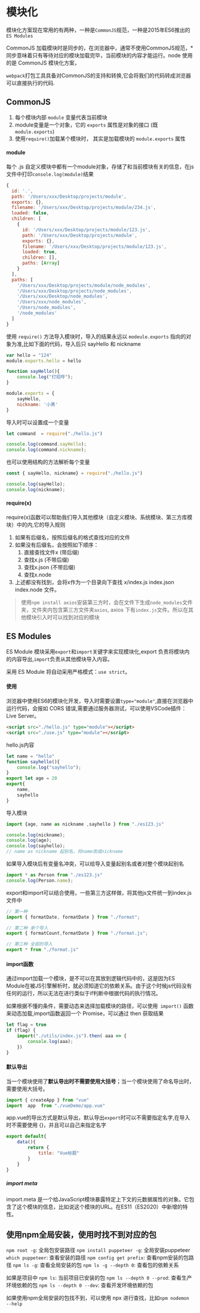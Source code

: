 # 模块化
模块化方案现在常用的有两种，一种是`CommonJS`规范，一种是2015年ES6推出的`ES Modules`

CommonJS 加载模块时是同步的，在浏览器中，通常不使用CommonJS规范，* 同步意味着只有等待对应的模块加载完毕，当前模块的内容才能运行。node 使用的是 CommonJS 模块化方案，

`webpack`打包工具具备对CommonJS的支持和转换,它会将我们的代码转成浏览器可以直接执行的代码.

## CommonJS
1. 每个模块内部 `module` 变量代表当前模块
2. module变量是一个对象，它的 `exports` 属性是对象的接口 (既`module.exports`)
3. 使用`require()`加载某个模块时， 其实是加载模块的 `module.exports` 属性

#### module
每个 .js 自定义模块中都有一个module对象，存储了和当前模块有关的信息，在js文件中打印`console.log(module)`结果
```javascript
{
  id: '.',
  path: '/Users/xxx/Desktop/projects/module',
  exports: {},
  filename: '/Users/xxx/Desktop/projects/module/234.js',
  loaded: false,
  children: [
    {
      id: '/Users/xxx/Desktop/projects/module/123.js',
      path: '/Users/xxx/Desktop/projects/module',
      exports: {},
      filename: '/Users/xxx/Desktop/projects/module/123.js',
      loaded: true,
      children: [],
      paths: [Array]
    }
  ],
  paths: [
    '/Users/xxx/Desktop/projects/module/node_modules',
    '/Users/xxx/Desktop/projects/node_modules',
    '/Users/xxx/Desktop/node_modules',
    '/Users/xxx/node_modules',
    '/Users/node_modules',
    '/node_modules'
  ]
}
```

使用 `require()` 方法导入模块时，导入的结果永远以 `modeule.exports` 指向的对象为准,比如下面的代码，导入后只 sayHello 和 nickname
```javascript
var hello = "124"
module.exports.hello = hello

function sayHello(){
    console.log("打招呼");
}

module.exports = {
    sayHello,
    nickname: '小黑'
}
```

导入时可以设置成一个变量
```javascript
let command  = require("./hello.js")

console.log(command.sayHello);
console.log(command.nickname);
```
也可以使用结构的方法解析每个变量
```javascript
const { sayHello, nickname} = require("./hello.js")

console.log(sayHello);
console.log(nickname);
```

#### require(x)
require(x)函数可以帮助我们导入其他模块（自定义模块、系统模块、第三方库模块）中的内,它的导入规则
1. 如果有后缀名，按照后缀名的格式查找对应的文件
2. 如果没有后缀名，会按照如下顺序：
   1. 直接查找文件x (带后缀)
   2. 查找x.js (不带后缀)
   3. 查找x.json (不带后缀)
   4. 查找x.node
3. 上述都没有找到，会将x作为一个目录向下查找 x/index.js  index.json index.node 文件。

>使用`npm install axios`安装第三方时，会在文件下生成`node_modules`文件夹，文件夹内包含第三方文件夹`axios`, axios 下有`index.js`文件。所以在其他模块引入时可以找到对应的模块


## ES Modules
ES Module 模块采用`export`和`import`关键字来实现模块化,export 负责将模块内的内容导出,`import`负责从其他模块导入内容。

采用 ES Module 将自动采用严格模式：`use strict`。

#### 使用
浏览器中使用ES6的模块化开发，导入时需要设置`type="module"`,直接在浏览器中运行代码，会报如 CORS 错误,需要通过服务器测试，可以使用VSCode插件：Live Server。
```html
<script src="./hello.js" type="module"></script>
<script src="./use.js" type="module"></script>
```
hello.js内容
```javascript
let name = "hello"
function sayhello(){
    console.log("sayhello");
}
export let age = 20
export{
    name,
    sayhello
}
```
导入模块
```javascript
import {age, name as nickname ,sayhello } from "./es123.js"

console.log(nickname);
console.log(age);
console.log(sayhello);
// name as nickname 起别名，将name改成nickname 
```
如果导入模块后有变量名冲突，可以给导入变量起别名或者对整个模块起别名
```javascript
import * as Person from "./es123.js"
console.log(Person.name);
```

export和import可以结合使用，一些第三方这样做，将其他js文件统一到index.js文件中
```javascript
// 第一种
import { formatDate, formatDate } from "./format";

// 第二种 单个导入
export { formatCount,formatDate } from "./format.js";

// 第三种 全部的导入
export * from "./format.js"
```

#### import函数
通过import加载一个模块，是不可以在其放到逻辑代码中的，这是因为ES Module在被JS引擎解析时，就必须知道它的依赖关系。由于这个时候js代码没有任何的运行，所以无法在进行类似于if判断中根据代码的执行情况。

如果根据不懂的条件，需要动态来选择加载模块的路径，可以使用` import()` 函数来动态加载,import函数返回一个 Promise，可以通过 then 获取结果
```javascript
let flag = true
if (flag) {
    import("./utils/index.js").then( aaa => {
        console.log(aaa);
    })
}
```

#### 默认导出
当一个模块使用了**默认导出时不需要使用大括号**；当一个模块使用了命名导出时，需要使用大括号。
```javascript
import { createApp } from "vue"
import  app  from "./vueDemo/app.vue"
```

app.vue的导出方式是默认导出，默认导出`export`时可以不需要指定名字,在导入时不需要使用 {}，并且可以自己来指定名字
```javascript
export default{
    data(){
        return {
            title: "Vue标题"
        }
    }
}
```


##### import meta
import.meta 是一个给JavaScript模块暴露特定上下文的元数据属性的对象。它包含了这个模块的信息，比如说这个模块的URL。在ES11（ES2020）中新增的特性。

## 使用npm全局安装，使用时找不到对应的包
`npm root -g`: 全局包安装路径
`npm install puppeteer -g`: 全局安装puppeteer
`which puppeteer`: 查看安装的路径
`npm config get prefix`: 查看npm安装的包路径
`npm ls -g`: 查看全局安装的包
`npm ls -g --depth 0`: 查看包的依赖关系


如果是项目中
`npm ls`: 当前项目已安装的包
`npm ls --depth 0 --prod`: 查看生产环境依赖的包
`npm ls --depth 0 --dev`: 查看开发环境依赖的包

如果使用npm全局安装的包找不到，可以使用 npx 进行查找，比如`npm nodemon --help`